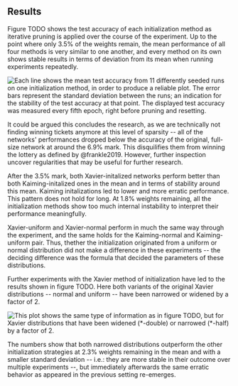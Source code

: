 ## Results

Figure TODO shows the test accuracy of each initialization method as iterative
pruning is applied over the course of the experiment. Up to the point where
only 3.5% of the weights remain, the mean performance of all four methods is
very similar to one another, and every method on its own shows stable results
in terms of deviation from its mean when running experiments repeatedly.

![Each line shows the mean test accuracy from 11 differently seeded runs on one
initialization method, in order to produce a reliable plot. The error bars
represent the standard deviation between the runs; an indication for the
stability of the test accuracy at that point.  The displayed test accuracy was
measured every fifth epoch, right before pruning and
resetting.](images/results-0-original-4.png)

It could be argued this concludes the research, as we are technically not
finding winning tickets anymore at this level of sparsity -- all of the
networks' performances dropped below the accuracy of the original, full-size
network at around the 6.9% mark. This disquilifies them from winning the
lottery as defined by @frankle2019. However, further inspection uncover
regularities that may be useful for further research.

After the 3.5% mark, both Xavier-initalized networks perform better than both
Kaiming-initalized ones in the mean and in terms of stability around this mean.
Kaiming initalizations led to lower and more erratic performance. This pattern
does not hold for long. At 1.8% weights remaining, all the initialization
methods show too much internal instability to interpret their performance
meaningfully.

Xavier-uniform and Xavier-normal perform in much the same way through the
experiment, and the same holds for the Kaiming-normal and Kaiming-uniform pair.
Thus, thether the initialization originated from a uniform or normal
distribution did not make a difference in these experiments -- the deciding
difference was the formula that decided the parameters of these distributions.

Further experiments with the Xavier method of initialization have led to the
results shown in figure TODO. Here both variants of the original Xavier
distributions -- normal and uniform -- have been narrowed or widened by a
factor of 2.

![This plot shows the same type of information as in figure TODO, but for
Xavier distributions that have been widened (`*-double`) or narrowed (`*-half`)
by a factor of 2.](images/results-1-xaviers.png)

The numbers show that both narrowed distributions outperform the other
initialization strategies at 2.3% weights remaining in the mean and with a
smaller standard deviation -- i.e.: they are more stable in their outcome over
multiple experiments --, but immediately afterwards the same erratic behavior
as appeared in the previous setting re-emerges.
